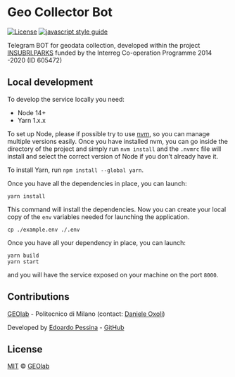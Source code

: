 # Geo Collector Bot

[![License](https://img.shields.io/badge/License-MIT-blue.svg)](https://opensource.org/licenses/MIT)
[![javascript style guide](https://img.shields.io/badge/code_style-standard--mia-orange.svg)](https://github.com/mia-platform/eslint-config-mia)

Telegram BOT for geodata collection, developed within the project [INSUBRI.PARKS](https://insubriparksturismo.eu) funded by the Interreg Co-operation Programme 2014 -2020 (ID 605472)

## Local development

To develop the service locally you need:

- Node 14+
- Yarn 1.x.x

To set up Node, please if possible try to use [nvm](https://github.com/nvm-sh/nvm), so you can manage multiple
versions easily. Once you have installed nvm, you can go inside the directory of the project and simply run
`nvm install` and the `.nvmrc` file will install and select the correct version of Node if you don’t already have it.

To install Yarn, run `npm install --global yarn`.

Once you have all the dependencies in place, you can launch:

```shell
yarn install
```

This command will install the dependencies. Now you can create your local copy of the `env` variables needed for
launching the application.

```shell
cp ./example.env ./.env
```

Once you have all your dependency in place, you can launch:

```shell
yarn build
yarn start
```

and you will have the service exposed on your machine on the port `8000`.

## Contributions

[GEOlab](http://www.geolab.polimi.it/) - Politecnico di Milano (contact: [Daniele Oxoli](mailto:daniele.oxoli@polimi.it))

Developed by [Edoardo Pessina](mailto:edoardopessina.priv@gmail.com) - [GitHub](https://github.com/epessina)


## License

[MIT](https://opensource.org/licenses/MIT) © [GEOlab](mailto:geolab.como@gmail.com)
